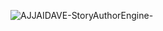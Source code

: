 ![AJJAIDAVE-StoryAuthorEngine-](https://github.com/StateDocuments/BottleCaps/blob/master/roofcam2ne500x281.jpg)
